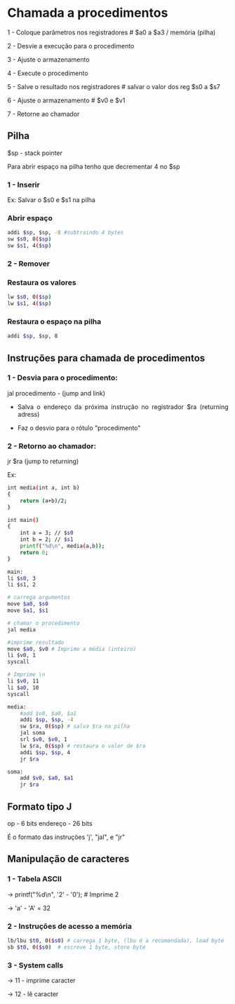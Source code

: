 # Chamada a procedimentos

<div style="text-align:justify">

1 - Coloque parâmetros nos registradores # $a0 a $a3 / memória (pilha)

2 - Desvie a execução para o procedimento
 
3 - Ajuste o armazenamento

4 - Execute o procedimento

5 - Salve o resultado nos registradores # salvar o valor dos reg $s0 a $s7

6 - Ajuste o armazenamento # $v0 e $v1

7 - Retorne ao chamador

</div>

## Pilha

<div style="text-align:justify">

$sp - stack pointer

Para abrir espaço na pilha tenho que decrementar 4 no $sp

### 1 - Inserir 

Ex: Salvar o $s0 e $s1 na pilha

### Abrir espaço

```Bash
addi $sp, $sp, -8 #subtraindo 4 bytes
sw $s0, 0($sp)
sw $s1, 4($sp)
```

### 2 - Remover

### Restaura os valores

```Bash
lw $s0, 0($sp)
lw $s1, 4($sp)
```

### Restaura o espaço na pilha

```Bash
addi $sp, $sp, 8
```

</div>

## Instruções para chamada de procedimentos

<div style="text-align:justify">

### 1 - Desvia para o procedimento:

jal procedimento - (jump and link)

- Salva o endereço da próxima instrução no registrador $ra (returning adress)

- Faz o desvio para o rótulo "procedimento"

### 2 - Retorno ao chamador:

jr $ra (jump to returning)

Ex:

```Bash
int media(int a, int b)
{
    return (a+b)/2;
}

int main()
{
    int a = 3; // $s0
    int b = 2; // $s1
    printf("%d\n", media(a,b));
    return 0;
}
```

```Bash
main:
li $s0, 3 
li $s1, 2

# carrega argumentos
move $a0, $s0
move $a1, $s1

# chamar o procedimento
jal media

#imprime resultado
move $a0, $v0 # Imprime a média (inteiro)
li $v0, 1
syscall

# Imprime \n
li $v0, 11
li $a0, 10
syscall

media: 
    #add $v0, $a0, $a1
    addi $sp, $sp, -4
    sw $ra, 0($sp) # salva $ra na pilha
    jal soma
    srl $v0, $v0, 1
    lw $ra, 0($sp) # restaura o valor de $ra
    addi $sp, $sp, 4
    jr $ra 

soma: 
    add $v0, $a0, $a1
    jr $ra

```

## Formato tipo J

<div style="text-align:justify">

op - 6 bits
endereço - 26 bits

É o formato das instruções 'j', "jal", e "jr"

## Manipulação de caracteres

### 1 - Tabela ASCII

-> printf("%d\n", '2' - '0'); # Imprime 2

-> 'a' - 'A' = 32

### 2 - Instruções de acesso a memória

```Bash
lb/lbu $t0, 0($s0) # carrega 1 byte, (lbu é a recomendada), load byte
sb $t0, 0($s0)  # escreve 1 byte, store byte
```

### 3 - System calls

-> 11 - imprime caracter

-> 12 - lê caracter


</div>